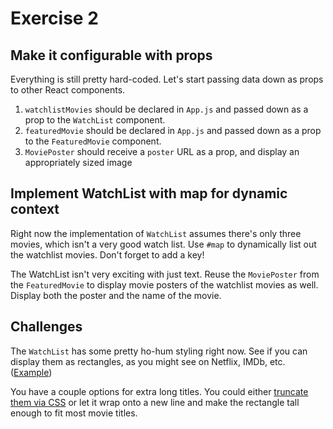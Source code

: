 # Exercise 2

## Make it configurable with props

Everything is still pretty hard-coded. Let's start passing data down as props to other React components.

1. `watchlistMovies` should be declared in `App.js` and passed down as a prop to the `WatchList` component.
1. `featuredMovie` should be declared in `App.js` and passed down as a prop to the `FeaturedMovie` component.
1. `MoviePoster` should receive a `poster` URL as a prop, and display an appropriately sized image

## Implement WatchList with map for dynamic context

Right now the implementation of `WatchList` assumes there's only three movies, which isn't a very good watch list. Use `#map` to dynamically list out the watchlist movies. Don't forget to add a key!

The WatchList isn't very exciting with just text. Reuse the `MoviePoster` from the `FeaturedMovie` to display movie posters of the watchlist movies as well. Display both the poster and the name of the movie.

## Challenges

The `WatchList` has some pretty ho-hum styling right now. See if you can display them as rectangles, as you might see on Netflix, IMDb, etc. ([Example](https://i.imgur.com/CS0kFld.png))

You have a couple options for extra long titles. You could either [truncate them via CSS](https://css-tricks.com/snippets/css/truncate-string-with-ellipsis/) or let it wrap onto a new line and make the rectangle tall enough to fit most movie titles.

